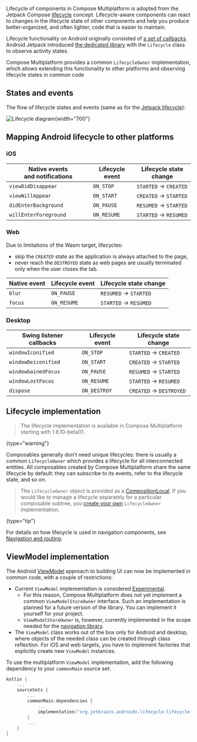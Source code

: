 [//]: # (title: Lifecycle)

Lifecycle of components in Compose Multiplatform is adopted from the Jetpack Compose [lifecycle](https://developer.android.com/topic/libraries/architecture/lifecycle)
concept.
Lifecycle-aware components can react to changes in the lifecycle state of other components and help you
produce better-organized, and often lighter, code that is easier to maintain.

Lifecycle functionality on Android originally consisted of [a set of callbacks](https://developer.android.com/guide/components/activities/activity-lifecycle).
Android Jetpack introduced [the dedicated library](https://developer.android.com/reference/kotlin/androidx/lifecycle/package-summary.html)
with the `Lifecycle` class to observe activity states.

Compose Multiplatform provides a common `LifecycleOwner` implementation,
which allows extending this functionality to other platforms and observing lifecycle states in common code

## States and events

The flow of lifecycle states and events
(same as for the [Jetpack lifecycle](https://developer.android.com/topic/libraries/architecture/lifecycle)):

![Lifecycle diagram](lifecycle-states.svg){width="700"}


## Mapping Android lifecycle to other platforms

### iOS

| Native events and&nbsp;notifications | Lifecycle event | Lifecycle state change |
|--------------------------------------|-----------------|------------------------|
| `viewDidDisappear`                   | `ON_STOP`       | `STARTED` → `CREATED`  |
| `viewWillAppear`                     | `ON_START`      | `CREATED` → `STARTED`  |
| `didEnterBackground`                 | `ON_PAUSE`      | `RESUMED` → `STARTED`  |
| `willEnterForeground`                | `ON_RESUME`     | `STARTED` → `RESUMED`  |

### Web

Due to limitations of the Wasm target, lifecycles:

* skip the `CREATED` state as the application is always attached to the page,
* never reach the `DESTROYED` state as web pages are usually terminated only when the user closes the tab.

| Native event | Lifecycle event | Lifecycle state change |
|--------------|-----------------|------------------------|
| `blur`       | `ON_PAUSE`      | `RESUMED` → `STARTED`  |
| `focus`      | `ON_RESUME`     | `STARTED` → `RESUMED`  |

### Desktop

| Swing listener callbacks | Lifecycle event | Lifecycle state change  |
|--------------------------|-----------------|-------------------------|
| `windowIconified`        | `ON_STOP`       | `STARTED` → `CREATED`   |
| `windowDeiconified`      | `ON_START`      | `CREATED` → `STARTED`   |
| `windowGainedFocus`      | `ON_PAUSE`      | `RESUMED` → `STARTED`   |
| `windowLostFocus`        | `ON_RESUME`     | `STARTED` → `RESUMED`   |
| `dispose`                | `ON_DESTROY`    | `CREATED` → `DESTROYED` |


## Lifecycle implementation

> The lifecycle implementation is available in Compose Multiplatform starting with 1.6.10-beta01.
>
{type="warning"}

Composables generally don't need unique lifecycles: there is usually a common `LifecycleOwner` which provides a lifecycle
for all interconnected entities. All composables created by Compose Multiplatform share the same lifecycle
by default: they can subscribe to its events, refer to the lifecycle state, and so on.

> The `LifecycleOwner` object is provided as a [CompositionLocal](https://developer.android.com/reference/kotlin/androidx/compose/runtime/CompositionLocal).
> If you would like to manage a lifecycle separately for a particular composable subtree, you [create your own](https://developer.android.com/topic/libraries/architecture/lifecycle#implementing-lco)
> `LifecycleOwner` implementation.
>
{type="tip"}

For details on how lifecycle is used in navigation components, see [Navigation and routing](compose-navigation-routing.md).

## ViewModel implementation

The Android [ViewModel](https://developer.android.com/topic/libraries/architecture/viewmodel)
approach to building UI can now be implemented in common code, with a couple of restrictions:

* Current `ViewModel` implementation is considered [Experimental](supported-platforms.md#core-kotlin-multiplatform-technology-stability-levels).
  * For this reason, Compose Multiplatform does not yet implement a common `ViewModelStoreOwner` interface. Such an
    implementation is planned for a future version of the library. You can implement it yourself for your project.
  * `ViewModelStoreOwner` is, however, currently implemented in the scope needed for the [navigation library](compose-navigation-routing.md).
* The `ViewModel` class works out of the box only for Android and desktop, where objects of the needed class can be created
  through class reflection. For iOS and web targets, you have to implement factories that explicitly create
  new `ViewModel` instances.

To use the multiplatform `ViewModel` implementation, add the following dependency to your `commonMain` source set:

```kotlin
kotlin {
    ...
    sourceSets {
        ...
        commonMain.dependencies {
            ...
            implementation("org.jetbrains.androidx.lifecycle:lifecycle-viewmodel-compose:2.8.0-alpha01")
        }
        ...
    }
}
```